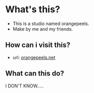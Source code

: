 # What's this?
- This is a studio named orangepeels.
- Make by me and my friends.
## How can i visit this?
- url: [orangepeels.net](118.126.108.47)
## What can this do?
I DON'T KNOW.....